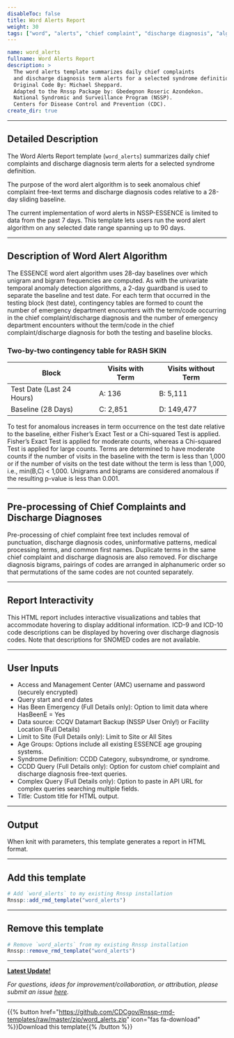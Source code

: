 ```yaml
---
disableToc: false
title: Word Alerts Report
weight: 30
tags: ["word", "alerts", "chief complaint", "discharge diagnosis", "algorithm", "CCQV", "datamart", "nssp", "essence", "template"] 
---
```


```yaml
name: word_alerts
fullname: Word Alerts Report
description: >
  The word alerts template summarizes daily chief complaints 
  and discharge diagnosis term alerts for a selected syndrome definition. 
  Original Code By: Michael Sheppard. 
  Adapted to the Rnssp Package by: Gbedegnon Roseric Azondekon. 
  National Syndromic and Surveillance Program (NSSP). 
  Centers for Disease Control and Prevention (CDC).
create_dir: true
```
---
## Detailed Description

The Word Alerts Report template (`word_alerts`) summarizes daily chief complaints and discharge diagnosis term alerts for a selected syndrome definition. 

The purpose of the word alert algorithm is to seek anomalous chief complaint free-text terms and discharge diagnosis codes relative to a 28-day sliding baseline. 

The current implementation of word alerts in NSSP-ESSENCE is limited to data from the past 7 days. This template lets users run the word alert algorithm on any selected date range spanning up to 90 days.

---
## Description of Word Alert Algorithm
The ESSENCE word alert algorithm uses 28-day baselines over which unigram and bigram frequencies are computed. As with the univariate temporal anomaly detection algorithms, a 2-day guardband is used to separate the baseline and test date. For each term that occurred in the testing block (test date), contingency tables are formed to count the number of emergency department encounters with the term/code occurring in the chief complaint/discharge diagnosis and the number of emergency department encounters without the term/code in the chief complaint/discharge diagnosis for both the testing and baseline blocks. 

### Two-by-two contingency table for RASH SKIN

| Block | Visits with Term | Visits without Term |
| ----- | ---------------- | ------------------- |
| Test Date (Last 24 Hours) | A: 136 | B: 5,111 
| Baseline (28 Days) | C: 2,851 | D: 149,477 |

To test for anomalous increases in term occurrence on the test date relative to the baseline, either Fisher’s Exact Test or a Chi-squared Test is applied. Fisher’s Exact Test is applied for moderate counts, whereas a Chi-squared Test is applied for large counts. Terms are determined to have moderate counts if the number of visits in the baseline with the term is less than 1,000 or if the number of visits on the test date without the term is less than 1,000, i.e., min(B,C) < 1,000. Unigrams and bigrams are considered anomalous if the resulting p-value is less than 0.001. 

---
## Pre-processing of Chief Complaints and Discharge Diagnoses
Pre-processing of chief complaint free text includes removal of punctuation, discharge diagnosis codes, uninformative patterns, medical processing terms, and common first names. Duplicate terms in the same chief complaint and discharge diagnosis are also removed. For discharge diagnosis bigrams, pairings of codes are arranged in alphanumeric order so that permutations of the same codes are not counted separately.

---
## Report Interactivity
This HTML report includes interactive visualizations and tables that accommodate hovering to display additional information. ICD-9 and ICD-10 code descriptions can be displayed by hovering over discharge diagnosis codes. Note that descriptions for SNOMED codes are not available. 


---
## User Inputs

* Access and Management Center (AMC) username and password (securely encrypted)
* Query start and end dates
* Has Been Emergency (Full Details only): Option to limit data where HasBeenE = Yes
* Data source: CCQV Datamart Backup (NSSP User Only!) or Facility Location (Full Details)
* Limit to Site (Full Details only): Limit to Site or All Sites
* Age Groups: Options include all existing ESSENCE age grouping systems.
* Syndrome Definition: CCDD Category, subsyndrome, or syndrome.
* CCDD Query (Full Details only): Option for custom chief complaint and discharge diagnosis free-text queries. 
* Complex Query (Full Details only): Option to paste in API URL for complex queries searching multiple fields.
* Title: Custom title for HTML output.


---
## Output

When knit with parameters, this template generates a report in HTML format.

---
## Add this template

```r
# Add `word_alerts` to my existing Rnssp installation
Rnssp::add_rmd_template("word_alerts")
```
---
## Remove this template

```r
# Remove `word_alerts` from my existing Rnssp installation
Rnssp::remove_rmd_template("word_alerts")
```

---
[**Latest Update!**](https://cdcgov.github.io/Rnssp-rmd-templates/changelogs/#word-alerts-report-template-word_alerts)

*For questions, ideas for improvement/collaboration, or attribution, please submit an issue [here](https://github.com/CDCgov/Rnssp-rmd-templates/issues).*

---
{{% button href="https://github.com/CDCgov/Rnssp-rmd-templates/raw/master/zip/word_alerts.zip" icon="fas fa-download" %}}Download this template{{% /button %}}
